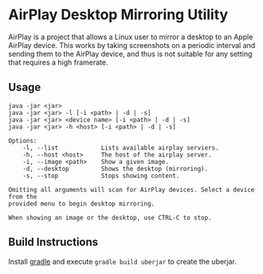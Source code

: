 # AirPlay Desktop Mirroring Utility

AirPlay is a project that allows a Linux user to mirror a desktop to an Apple
AirPlay device. This works by taking screenshots on a periodic interval and
sending them to the AirPlay device, and thus is not suitable for any setting
that requires a high framerate.

## Usage

```
java -jar <jar>
java -jar <jar> -l [-i <path> | -d | -s]
java -jar <jar> <device name> [-i <path> | -d | -s]
java -jar <jar> -h <host> [-i <path> | -d | -s]

Options:
    -l, --list            Lists available airplay serviers.
    -h, --host <host>     The host of the airplay server.
    -i, --image <path>    Show a given image.
    -d, --desktop         Shows the desktop (mirroring).
    -s, --stop            Stops showing content.

Omitting all arguments will scan for AirPlay devices. Select a device from the
provided menu to begin desktop mirroring.

When showing an image or the desktop, use CTRL-C to stop.
```

## Build Instructions

Install [gradle](http://www.gradle.org/) and execute `gradle build uberjar` to
create the uberjar.
